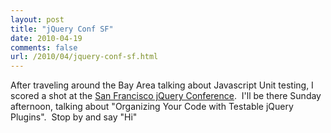 ```yaml
---
layout: post
title: "jQuery Conf SF"
date: 2010-04-19
comments: false
url: /2010/04/jquery-conf-sf.html
---
```


After traveling around the Bay Area talking about Javascript Unit testing, I scored a shot at the [San Francisco jQuery Conference](http://events.jquery.org/2010/sf-bay-area/). &nbsp;I'll be there Sunday afternoon, talking about "Organizing Your Code with Testable jQuery Plugins". &nbsp;Stop by and say "Hi"

